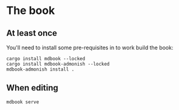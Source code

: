 # The book

## At least once

You'll need to install some pre-requisites in to work build the book:

```shell
cargo install mdbook --locked
cargo install mdbook-admonish --locked
mdbook-admonish install .
```

## When editing

```shell
mdbook serve
```
